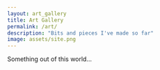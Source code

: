 ```yaml
---
layout: art_gallery
title: Art Gallery
permalink: /art/
description: "Bits and pieces I've made so far"
image: assets/site.png
---
```

Something out of this world...
